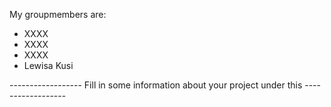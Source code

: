 My groupmembers are:
- XXXX
- XXXX
- XXXX
- Lewisa Kusi


------------------ Fill in some information about your project under this ------------------
